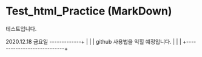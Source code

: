 # Test_html_Practice (MarkDown)
테스트입니다.

2020.12.18 금요일 -------------+
|                            |
| github 사용법을 익힐 예정입니다. |
|                            |
+----------------------------+